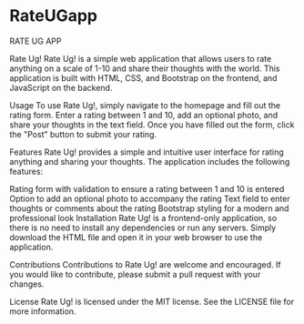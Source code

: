 # RateUGapp
RATE UG APP


Rate Ug!
Rate Ug! is a simple web application that allows users to rate anything on a scale of 1-10 and share their thoughts with the world. This application is built with HTML, CSS, and Bootstrap on the frontend, and JavaScript on the backend.

Usage
To use Rate Ug!, simply navigate to the homepage and fill out the rating form. Enter a rating between 1 and 10, add an optional photo, and share your thoughts in the text field. Once you have filled out the form, click the "Post" button to submit your rating.

Features
Rate Ug! provides a simple and intuitive user interface for rating anything and sharing your thoughts. The application includes the following features:

Rating form with validation to ensure a rating between 1 and 10 is entered
Option to add an optional photo to accompany the rating
Text field to enter thoughts or comments about the rating
Bootstrap styling for a modern and professional look
Installation
Rate Ug! is a frontend-only application, so there is no need to install any dependencies or run any servers. Simply download the HTML file and open it in your web browser to use the application.

Contributions
Contributions to Rate Ug! are welcome and encouraged. If you would like to contribute, please submit a pull request with your changes.

License
Rate Ug! is licensed under the MIT license. See the LICENSE file for more information.
